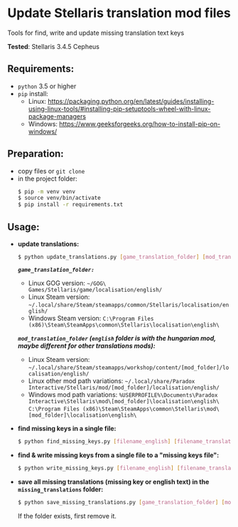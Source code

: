 # Update Stellaris translation mod files
Tools for find, write and update missing translation text keys

**Tested**: Stellaris 3.4.5 Cepheus

## Requirements:
- `python` 3.5 or higher
- `pip`
  install: 
  - Linux: https://packaging.python.org/en/latest/guides/installing-using-linux-tools/#installing-pip-setuptools-wheel-with-linux-package-managers
  - Windows: https://www.geeksforgeeks.org/how-to-install-pip-on-windows/

## Preparation:

- copy files or `git clone`
- in the project folder:
  ```bash
  $ pip -m venv venv
  $ source venv/bin/activate
  $ pip install -r requirements.txt
  ```

## Usage:

- **update translations:**
  ```bash
  $ python update_translations.py [game_translation_folder] [mod_translation_folder]
  ```
  ***`game_translation_folder:`*** 
  - Linux GOG version: `~/GOG\ Games/Stellaris/game/localisation/english/`
  - Linux Steam version: `~/.local/share/Steam/steamapps/common/Stellaris/localisation/english/`
  - Windows Steam version: `C:\Program Files (x86)\Steam\SteamApps\common\Stellaris\localisation\english\`
  
  ***`mod_translation_folder` (`english` folder is with the hungarian mod, maybe different for other translations mods):***
  - Linux Steam version: `~/.local/share/Steam/steamapps/workshop/content/[mod_folder]/localisation/english/`
  - Linux other mod path variations: 
    `~/.local/share/Paradox Interactive/Stellaris/mod/[mod_folder]/localisation/english/`
  - Windows mod path variations: 
    `%USERPROFILE%\Documents\Paradox Interactive\Stellaris\mod\[mod_folder]\localisation\english\`
    `C:\Program Files (x86)\Steam\SteamApps\common\Stellaris\mod\[mod_folder]\localisation\english\`


- **find missing keys in a single file:**
  ```bash
  $ python find_missing_keys.py [filename_english] [filename_translated]
  ```

- **find & write missing keys from a single file to a "missing keys file":**
  ```bash
  $ python write_missing_keys.py [filename_english] [filename_translated] [filename_missing_keys]
  ```

- **save all missing translations (missing key or english text) in the `missing_translations` folder:**
  ```bash
  $ python save_missing_translations.py [game_translation_folder] [mod_translation_folder]
  ```
  If the folder exists, first remove it.
  